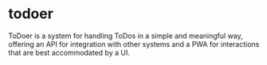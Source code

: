 # todoer
ToDoer is a system for handling ToDos in a simple and meaningful way, offering an API for integration with other systems and a PWA for interactions that are best accommodated by a UI.
